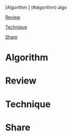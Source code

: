 
 [Algorithm ] (#algorithm)
 algo

 [Review](#review)

 [Technique](#technique)

 [Share](#share)


# Algorithm


# Review


# Technique


# Share





